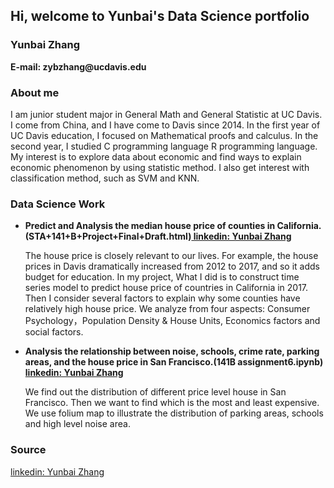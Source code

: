 <h2> Hi, welcome to Yunbai's Data Science portfolio </h2>
<h3>  Yunbai Zhang </h3>
<strong> E-mail: zybzhang@ucdavis.edu</strong>
<h3> About me </h3>
 I am junior student major in General Math and General Statistic at UC Davis. I come from China, and I have come to Davis since 2014.  In the first year of UC Davis education, I focused on Mathematical proofs and calculus. In the second year, I studied C programming language R programming language. My interest is to explore data about economic and find ways to explain economic phenomenon by using statistic method. I also get interest with classification method, such as SVM and KNN.</em>
<h3>Data Science Work </h3>
  <ul>
     <li><strong>Predict and Analysis the median house price of counties in California.(STA+141+B+Project+Final+Draft.html)<a href="http://htmlpreview.github.io/?https://github.com/lizhihao1212/Final-Project/blob/master/STA+141+B+Project+Final+Draft%20(2).html"> linkedin: Yunbai Zhang</a ></strong>
         <p>The house price is closely relevant to our lives. For example, the house prices in Davis dramatically increased from 2012 to               2017, and so it adds budget for education. In my project, What I did is to construct time series model to predict house price             of countries in California in 2017. Then I consider several factors to explain why some counties have relatively high house               price. We analyze from four aspects: Consumer Psychology，Population Density & House Units, Economics factors and social                   factors.</p>
     </li>
     <li><strong>Analysis the relationship between noise, schools, crime rate, parking areas, and the house price in San Francisco.(141B assignment6.ipynb) <a href="https://github.com/Timmy1123/Timmy1123"> linkedin: Yunbai Zhang</a > </strong></li>
         <p>We find out the distribution of different price level house in San Francisco. Then we want to find which is the most and least expensive. We use folium map to illustrate the distribution of parking areas, schools and high level noise area. 
</ul>
<h3> Source</h3>
   <a href="https://github.com/Timmy1123/Timmy1123"> linkedin: Yunbai Zhang</a>
